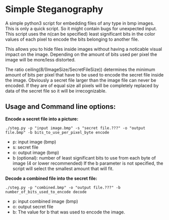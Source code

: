 # Simple Steganography
A simple python3 script for embedding files of any type in bmp images. This is only a quick script. So it might contain bugs for unexpected input.
This script uses the n(can be specified) least significant bits in the color values of each pixel to encode the bits belonging to another file.

This allows you to hide files inside images without having a noticable visual impact on the image.
Depending on the amount of bits used per pixel the image will be more/less distorted.

The ratio ceiling(8/(ImageSize/SecretFileSize)) determines the minimum amount of bits per pixel that have to be used to encode the secret file inside the image.
Obviously a secret file larger than the image file can never be encoded. If they are of equal size all pixels will be completely replaced by data of the secret file so it will be irrecognizable.


Usage and Command line options:
-----------------------------------------------
**Encode a secret file into a picture:**

    ./steg.py -p "input image.bmp" -s "secret file.???" -o "output file.bmp" -b bits_to_use_per_pixel_byte encode

- p: input image (bmp)
- s: secret file
- o: output image (bmp)
- b (optional): number of least significant bits to use from each byte of image (4 or lower recommended)
If the b parameter is not specified, the script will select the smallest amount that will fit.



**Decode a combined file into the secret file:**

    ./steg.py -p "combined.bmp" -o "output file.???" -b number_of_bits_used_to_encode decode

- p: input combined image (bmp)
- o: output secret file
- b: The value for b that was used to encode the image.
